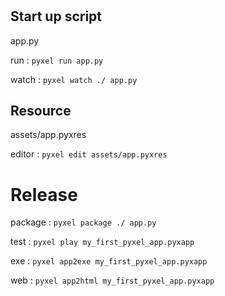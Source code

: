 # 

## Start up script

app.py

run : `pyxel run app.py`

watch : `pyxel watch ./ app.py`

## Resource

assets/app.pyxres

editor : `pyxel edit assets/app.pyxres`

# Release

package : `pyxel package ./ app.py`

test : `pyxel play my_first_pyxel_app.pyxapp`

exe : `pyxel app2exe my_first_pyxel_app.pyxapp`

web : `pyxel app2html my_first_pyxel_app.pyxapp`